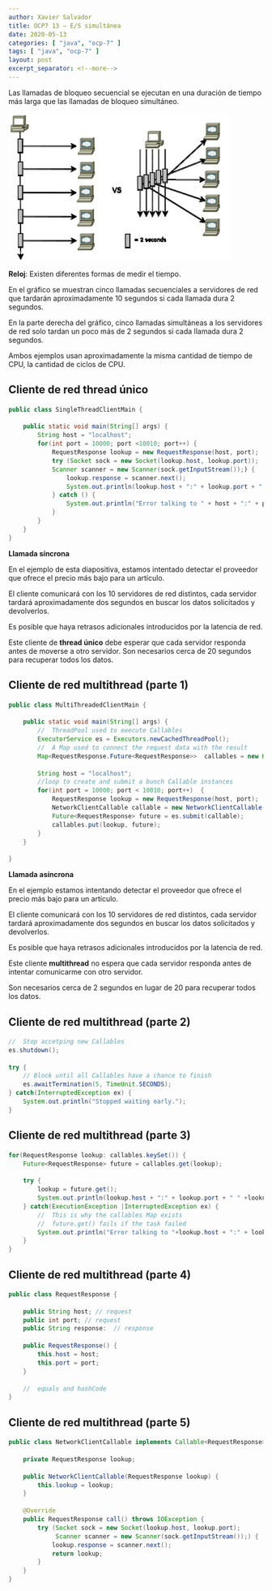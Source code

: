 ```yaml
---
author: Xavier Salvador
title: OCP7 13 – E/S simultánea
date: 2020-05-13
categories: [ "java", "ocp-7" ]
tags: [ "java", "ocp-7" ]
layout: post
excerpt_separator: <!--more-->
---
```


Las llamadas de bloqueo secuencial se ejecutan en una duración de tiempo más larga que las llamadas de bloqueo simultáneo.

![](/assets/posts/java/ocp-7/2020-05-13-ocp7_11_hilos_09_es_simultanea.png)

<!--more-->

**Reloj**: Existen diferentes formas de medir el tiempo.

En el gráfico se muestran cinco llamadas secuenciales a servidores de red que tardarán aproximadamente 10 segundos si cada llamada dura 2 segundos.

En la parte derecha del gráfico, cinco llamadas simultáneas a los servidores de red solo tardan un poco más de 2 segundos si cada llamada dura 2 segundos.

Ambos ejemplos usan aproximadamente la misma cantidad de tiempo de CPU, la cantidad de ciclos de CPU.

## Cliente de red thread único

```java
public class SingleThreadClientMain {

    public static void main(String[] args) {
        String host = "localhost";
        for(int port = 10000; port <10010; port++) {
            RequestResponse lookup = new RequestResponse(host, port);
            try (Socket sock = new Socket(lookup.host, lookup.port));
            Scanner scanner = new Scanner(sock.getInputStream());) {
                lookup.response = scanner.next();
                System.out.println(lookup.host + ":" + lookup.port + " " + lookup.response);
            } catch () {
                System.out.println("Error talking to " + host + ":" + port);
            }
        }
    }
}
```

**Llamada síncrona**

En el ejemplo de esta diapositiva, estamos intentado detectar el proveedor que ofrece el precio más bajo para un artículo.

El cliente comunicará con los 10 servidores de red distintos, cada servidor tardará aproximadamente dos segundos en buscar los datos solicitados y devolverlos.

Es posible que haya retrasos adicionales introducidos por la latencia de red.

Este cliente de **thread único** debe esperar que cada servidor responda antes de moverse a otro servidor. Son necesarios cerca de 20 segundos para recuperar todos los datos.

## Cliente de red multithread (parte 1)

```java
public class MultiThreadedClientMain {

    public static void main(String[] args) {
        //  ThreadPool used to execute Callables
        ExecutorService es = Executors.newCachedThreadPool();
        //  A Map used to connect the request data with the result
        Map<RequestResponse.Future<RequestResponse>>  callables = new HashMap<>();

        String host = "localhost";
        //loop to create and submit a bunch Callable instances
        for(int port = 10000; port < 10010; port++)  {
            RequestResponse lookup = new RequestResponse(host, port);
            NetworkClientCallable callable = new NetworkClientCallable(lookup);
            Future<RequestResponse> future = es.submit(callable);
            callables.put(lookup, future);
        }
    }

}
```

**Llamada asíncrona**

En el ejemplo estamos intentando detectar el proveedor que ofrece el precio más bajo para un artículo.

El cliente comunicará con los 10 servidores de red distintos, cada servidor tardará aproximadamente dos segundos en buscar los datos solicitados y devolverlos.

Es posible que haya retrasos adicionales introducidos por la latencia de red.

Este cliente **multithread** no espera que cada servidor responda antes de intentar comunicarme con otro servidor.

Son necesarios cerca de 2 segundos en lugar de 20 para recuperar todos los datos.

## Cliente de red multithread (parte 2)

```java
//  Stop accetping new Callables
es.shutdown();

try {
    // Block until all Callables have a chance to finish
    es.awaitTermination(5, TimeUnit.SECONDS);   
} catch(InterruptedException ex) {
    System.out.println("Stopped waiting early.");
}
```

## Cliente de red multithread (parte 3)

```java
for(RequestResponse lookup: callables.keySet()) {
    Future<RequestResponse> future = callables.get(lookup);

    try {
        lookup = future.get();
        System.out.println(lookup.host + ":" + lookup.port + " " +lookup.response);
    } catch(ExecutionException |InterruptedException ex) {
        //  This is why the callables Map exists 
        //  future.get() fails if the task failed
        System.out.println("Error talking to "+lookup.host + ":" + lookup.port);
    }   
}
```

## Cliente de red multithread (parte 4)

```java
public class RequestResponse {

    public String host; // request
    public int port; // request
    public String response:  // response

    public RequestResponse() {
        this.host = host;
        this.port = port;
    }   

    //  equals and hashCode
} 
```

## Cliente de red multithread (parte 5)

```java
public class NetworkClientCallable implements Callable<RequestResponse> {

    private RequestResponse lookup;

    public NetworkClientCallable(RequestResponse lookup) {
        this.lookup = lookup;
    }

    @Override
    public RequestResponse call() throws IOException {
        try (Socket sock = new Socket(lookup.host, lookup.port);
             Scanner scanner = new Scanner(sock.getInputStream());) {
            lookup.response = scanner.next();
            return lookup;
        }
    }
}
```
